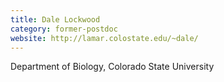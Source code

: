 ```yaml
---
title: Dale Lockwood
category: former-postdoc
website: http://lamar.colostate.edu/~dale/
---
```


Department of Biology, Colorado State University
